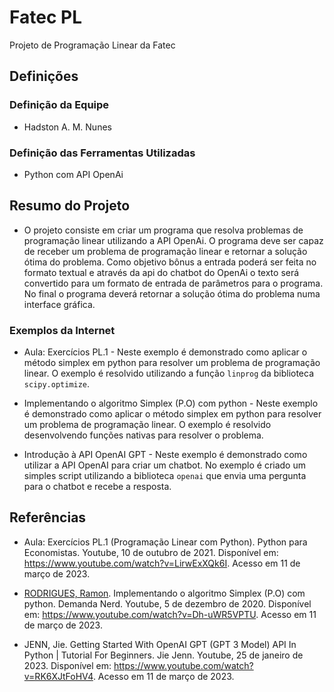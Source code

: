 # Fatec PL
 Projeto de Programação Linear da Fatec

## Definições

### Definição da Equipe

- Hadston A. M. Nunes

### Definição das Ferramentas Utilizadas

- Python com API OpenAi

## Resumo do Projeto

- O projeto consiste em criar um programa que resolva problemas de programação linear utilizando a API OpenAi. O programa deve ser capaz de receber um problema de programação linear e retornar a solução ótima do problema. Como objetivo bônus a entrada poderá ser feita no formato textual e através da api do chatbot do OpenAi o texto será convertido para um formato de entrada de parâmetros para o programa. No final o programa deverá retornar a solução ótima do problema numa interface gráfica.

### Exemplos da Internet

- Aula: Exercícios PL.1 - Neste exemplo é demonstrado como aplicar o método simplex em python para resolver um problema de programação linear. O exemplo é resolvido utilizando a função `linprog` da biblioteca `scipy.optimize`.

- Implementando o algoritmo Simplex (P.O) com python - Neste exemplo é demonstrado como aplicar o método simplex em python para resolver um problema de programação linear. O exemplo é resolvido desenvolvendo funções nativas para resolver o problema.

- Introdução à API OpenAI GPT - Neste exemplo é demonstrado como utilizar a API OpenAI para criar um chatbot. No exemplo é criado um simples script utilizando a biblioteca `openai` que envia uma pergunta para o chatbot e recebe a resposta. 

## Referências

- Aula: Exercícios PL.1 (Programação Linear com Python). Python para Economistas. Youtube, 10 de outubro de 2021. Disponível em: https://www.youtube.com/watch?v=LirwExXQk6I. Acesso em 11 de março de 2023.

- [RODRIGUES, Ramon](https://github.com/Ramon5/simplex). Implementando o algoritmo Simplex (P.O) com python. Demanda Nerd. Youtube, 5 de dezembro de 2020. Disponível em: https://www.youtube.com/watch?v=Dh-uWR5VPTU. Acesso em 11 de março de 2023.

- JENN, Jie. Getting Started With OpenAI GPT (GPT 3 Model) API In Python | Tutorial For Beginners. Jie Jenn. Youtube, 25 de janeiro de 2023. Disponível em: https://www.youtube.com/watch?v=RK6XJtFoHV4. Acesso em 11 de março de 2023.